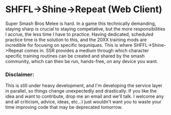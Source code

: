 # SHFFL->Shine->Repeat (Web Client)

  Super Smash Bros Melee is hard. In a game this technically demanding,
  staying sharp is crucial to staying competative, but the more 
  responsibilities I accrue, the less time I have to practice. Having
  dedicated, scheduled practice time is the solution to this, and the 20XX training
  mods are incredible for focusing on specific tequniques. This is where
  SHFFL->Shine->Repeat comes in. SSR provides a medium through which 
  character specific training routines can be created and shared by the
  smash community, which can then be run, hands-free, on any device you
  want. 

### Disclaimer: 

This is still under heavy development, and I'm developing the service
layer in parallel, so things change unexpectedly and drastically. If you
like the idea and want to contribute, drop me an email and we'll talk. I welcome
any and all criticism, advice, ideas, etc...I just wouldn't want you to
waste your time improving code that may be deprecated tomorrow. 
